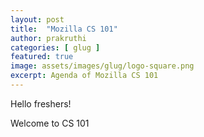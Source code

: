 ```yaml
---
layout: post
title:  "Mozilla CS 101"
author: prakruthi
categories: [ glug ]
featured: true
image: assets/images/glug/logo-square.png
excerpt: Agenda of Mozilla CS 101 
---
```


Hello freshers!


Welcome to CS 101
